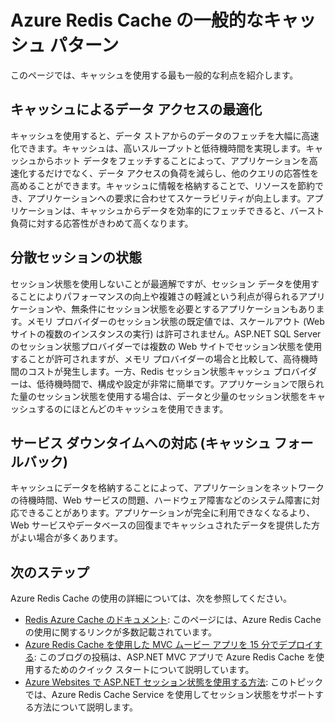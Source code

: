 <properties 
   pageTitle="Azure Redis Cache の一般的なキャッシュ パターン" 
   description="Azure Redis Cache をどこでなぜ使うかについて説明します" 
   services="redis-cache" 
   documentationCenter="" 
   authors="Rick-Anderson" 
   manager="wpickett" 
   editor=""/>

<tags
   ms.service="cache"
   ms.devlang="all"
   ms.topic="article"
   ms.tgt_pltfrm="cache-redis"
   ms.workload="tbd" 
   ms.date="02/21/2015"
   ms.author="riande"/>

# Azure Redis Cache の一般的なキャッシュ パターン

このページでは、キャッシュを使用する最も一般的な利点を紹介します。

## キャッシュによるデータ アクセスの最適化

キャッシュを使用すると、データ ストアからのデータのフェッチを大幅に高速化できます。キャッシュは、高いスループットと低待機時間を実現します。キャッシュからホット データをフェッチすることによって、アプリケーションを高速化するだけでなく、データ アクセスの負荷を減らし、他のクエリの応答性を高めることができます。キャッシュに情報を格納することで、リソースを節約でき、アプリケーションへの要求に合わせてスケーラビリティが向上します。アプリケーションは、キャッシュからデータを効率的にフェッチできると、バースト負荷に対する応答性がきわめて高くなります。 

## 分散セッションの状態
セッション状態を使用しないことが最適解ですが、セッション データを使用することによりパフォーマンスの向上や複雑さの軽減という利点が得られるアプリケーションや、無条件にセッション状態を必要とするアプリケーションもあります。メモリ プロバイダーのセッション状態の既定値では、スケールアウト (Web サイトの複数のインスタンスの実行) は許可されません。ASP.NET SQL Server のセッション状態プロバイダーでは複数の Web サイトでセッション状態を使用することが許可されますが、メモリ プロバイダーの場合と比較して、高待機時間のコストが発生します。一方、Redis セッション状態キャッシュ プロバイダーは、低待機時間で、構成や設定が非常に簡単です。アプリケーションで限られた量のセッション状態を使用する場合は、データと少量のセッション状態をキャッシュするのにほとんどのキャッシュを使用できます。

## サービス ダウンタイムへの対応 (キャッシュ フォールバック)
 キャッシュにデータを格納することによって、アプリケーションをネットワークの待機時間、Web サービスの問題、ハードウェア障害などのシステム障害に対応できることがあります。アプリケーションが完全に利用できなくなるより、Web サービスやデータベースの回復までキャッシュされたデータを提供した方がよい場合が多くあります。

## 次のステップ
Azure Redis Cache の使用の詳細については、次を参照してください。
 
- [Redis Azure Cache のドキュメント](http://azure.microsoft.com/documentation/services/cache/): このページには、Azure Redis Cache の使用に関するリンクが多数記載されています。
- [Azure Redis Cache を使用した MVC ムービー アプリを 15 分でデプロイする](http://azure.microsoft.com/blog/2014/06/05/mvc-movie-app-with-azure-redis-cache-in-15-minutes/): このブログの投稿は、ASP.NET MVC アプリで Azure Redis Cache を使用するためのクイック スタートについて説明しています。
- [Azure Websites で ASP.NET セッション状態を使用する方法](../app-service-web/web-sites-dotnet-session-state-caching.md): このトピックでは、Azure Redis Cache Service を使用してセッション状態をサポートする方法について説明します。





<!--HONumber=49-->
